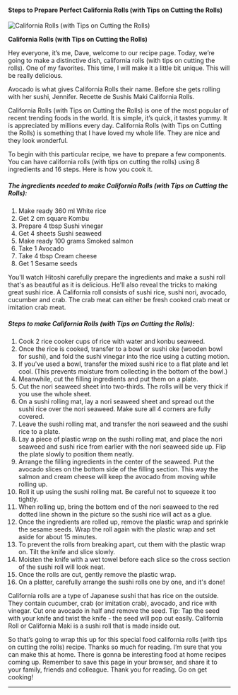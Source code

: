             

#### Steps to Prepare Perfect California Rolls (with Tips on Cutting the Rolls)

![California Rolls (with Tips on Cutting the Rolls)](https://img-global.cpcdn.com/recipes/5876114682544128/751x532cq70/california-rolls-with-tips-on-cutting-the-rolls-recipe-main-photo.jpg)

**California Rolls (with Tips on Cutting the Rolls)**

Hey everyone, it’s me, Dave, welcome to our recipe page. Today, we’re going to make a distinctive dish, california rolls (with tips on cutting the rolls). One of my favorites. This time, I will make it a little bit unique. This will be really delicious.

Avocado is what gives California Rolls their name. Before she gets rolling with her sushi, Jennifer. Recette de Sushis Maki California Rolls.

California Rolls (with Tips on Cutting the Rolls) is one of the most popular of recent trending foods in the world. It is simple, it’s quick, it tastes yummy. It is appreciated by millions every day. California Rolls (with Tips on Cutting the Rolls) is something that I have loved my whole life. They are nice and they look wonderful.

To begin with this particular recipe, we have to prepare a few components. You can have california rolls (with tips on cutting the rolls) using 8 ingredients and 16 steps. Here is how you cook it.

##### The ingredients needed to make California Rolls (with Tips on Cutting the Rolls):

1.  Make ready 360 ml White rice
2.  Get 2 cm square Kombu
3.  Prepare 4 tbsp Sushi vinegar
4.  Get 4 sheets Sushi seaweed
5.  Make ready 100 grams Smoked salmon
6.  Take 1 Avocado
7.  Take 4 tbsp Cream cheese
8.  Get 1 Sesame seeds

You'll watch Hitoshi carefully prepare the ingredients and make a sushi roll that's as beautiful as it is delicious. He'll also reveal the tricks to making great sushi rice. A California roll consists of sushi rice, sushi nori, avocado, cucumber and crab. The crab meat can either be fresh cooked crab meat or imitation crab meat.

##### Steps to make California Rolls (with Tips on Cutting the Rolls):

1.  <Making sushi rice> Cook 2 rice cooker cups of rice with water and konbu seaweed.
2.  Once the rice is cooked, transfer to a bowl or sushi oke (wooden bowl for sushi), and fold the sushi vinegar into the rice using a cutting motion.
3.  If you've used a bowl, transfer the mixed sushi rice to a flat plate and let cool. (This prevents moisture from collecting in the bottom of the bowl.)
4.  Meanwhile, cut the filling ingredients and put them on a plate.
5.  Cut the nori seaweed sheet into two-thirds. The rolls will be very thick if you use the whole sheet.
6.  On a sushi rolling mat, lay a nori seaweed sheet and spread out the sushi rice over the nori seaweed. Make sure all 4 corners are fully covered.
7.  Leave the sushi rolling mat, and transfer the nori seaweed and the sushi rice to a plate.
8.  Lay a piece of plastic wrap on the sushi rolling mat, and place the nori seaweed and sushi rice from earlier with the nori seaweed side up. Flip the plate slowly to position them neatly.
9.  Arrange the filling ingredients in the center of the seaweed. Put the avocado slices on the bottom side of the filling section. This way the salmon and cream cheese will keep the avocado from moving while rolling up.
10.  Roll it up using the sushi rolling mat. Be careful not to squeeze it too tightly.
11.  <Tips for rolling California rolls> When rolling up, bring the bottom end of the nori seaweed to the red dotted line shown in the picture so the sushi rice will act as a glue.
12.  Once the ingredients are rolled up, remove the plastic wrap and sprinkle the sesame seeds. Wrap the roll again with the plastic wrap and set aside for about 15 minutes.
13.  <Tips for cutting California rolls> To prevent the rolls from breaking apart, cut them with the plastic wrap on. Tilt the knife and slice slowly.
14.  <Tips for cutting California rolls> Moisten the knife with a wet towel before each slice so the cross section of the sushi roll will look neat.
15.  Once the rolls are cut, gently remove the plastic wrap.
16.  On a platter, carefully arrange the sushi rolls one by one, and it's done!

California rolls are a type of Japanese sushi that has rice on the outside. They contain cucumber, crab (or imitation crab), avocado, and rice with vinegar. Cut one avocado in half and remove the seed. Tip: Tap the seed with your knife and twist the knife - the seed will pop out easily. California Roll or California Maki is a sushi roll that is made inside out.

So that’s going to wrap this up for this special food california rolls (with tips on cutting the rolls) recipe. Thanks so much for reading. I’m sure that you can make this at home. There is gonna be interesting food at home recipes coming up. Remember to save this page in your browser, and share it to your family, friends and colleague. Thank you for reading. Go on get cooking!

* * *